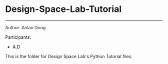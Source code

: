 # Design-Space-Lab-Tutorial
--- 
Author: Anlan Dong

Participants: 

- A.D

This is the folder for Design Space Lab's Python Tutorial files. 

